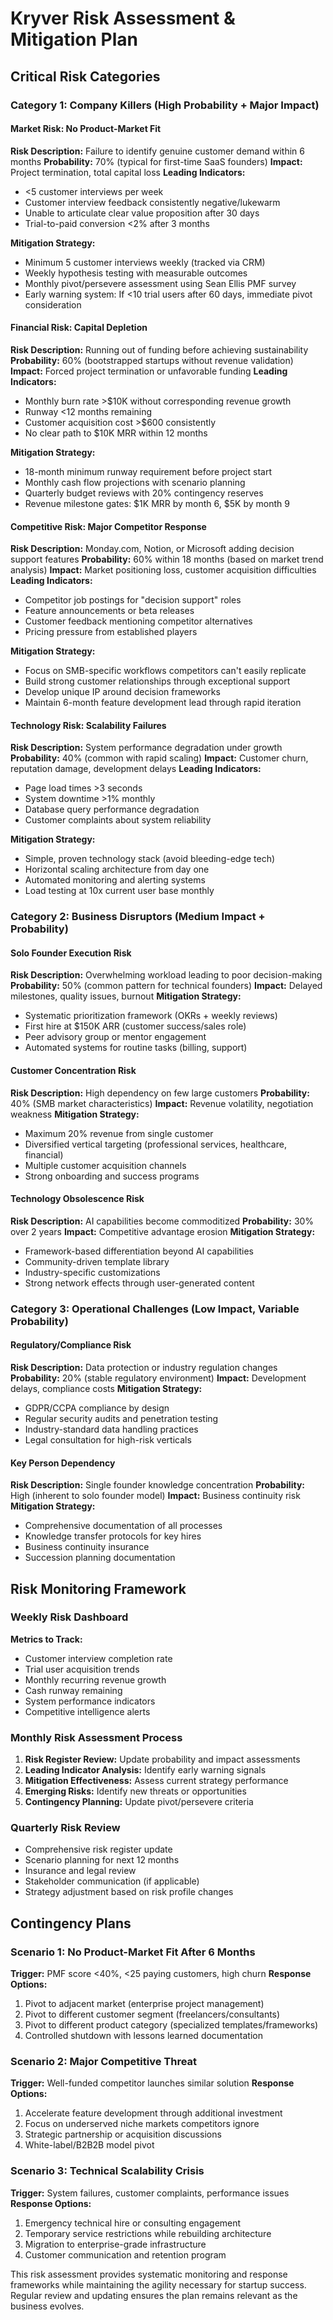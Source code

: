 # Kryver Risk Assessment & Mitigation Plan

## Critical Risk Categories

### Category 1: Company Killers (High Probability + Major Impact)

#### Market Risk: No Product-Market Fit
**Risk Description:** Failure to identify genuine customer demand within 6 months
**Probability:** 70% (typical for first-time SaaS founders)
**Impact:** Project termination, total capital loss
**Leading Indicators:**
- <5 customer interviews per week
- Customer interview feedback consistently negative/lukewarm
- Unable to articulate clear value proposition after 30 days
- Trial-to-paid conversion <2% after 3 months

**Mitigation Strategy:**
- Minimum 5 customer interviews weekly (tracked via CRM)
- Weekly hypothesis testing with measurable outcomes
- Monthly pivot/persevere assessment using Sean Ellis PMF survey
- Early warning system: If <10 trial users after 60 days, immediate pivot consideration

#### Financial Risk: Capital Depletion
**Risk Description:** Running out of funding before achieving sustainability
**Probability:** 60% (bootstrapped startups without revenue validation)
**Impact:** Forced project termination or unfavorable funding
**Leading Indicators:**
- Monthly burn rate >$10K without corresponding revenue growth
- Runway <12 months remaining
- Customer acquisition cost >$600 consistently
- No clear path to $10K MRR within 12 months

**Mitigation Strategy:**
- 18-month minimum runway requirement before project start
- Monthly cash flow projections with scenario planning
- Quarterly budget reviews with 20% contingency reserves
- Revenue milestone gates: $1K MRR by month 6, $5K by month 9

#### Competitive Risk: Major Competitor Response
**Risk Description:** Monday.com, Notion, or Microsoft adding decision support features
**Probability:** 60% within 18 months (based on market trend analysis)
**Impact:** Market positioning loss, customer acquisition difficulties
**Leading Indicators:**
- Competitor job postings for "decision support" roles
- Feature announcements or beta releases
- Customer feedback mentioning competitor alternatives
- Pricing pressure from established players

**Mitigation Strategy:**
- Focus on SMB-specific workflows competitors can't easily replicate
- Build strong customer relationships through exceptional support
- Develop unique IP around decision frameworks
- Maintain 6-month feature development lead through rapid iteration

#### Technology Risk: Scalability Failures
**Risk Description:** System performance degradation under growth
**Probability:** 40% (common with rapid scaling)
**Impact:** Customer churn, reputation damage, development delays
**Leading Indicators:**
- Page load times >3 seconds
- System downtime >1% monthly
- Database query performance degradation
- Customer complaints about system reliability

**Mitigation Strategy:**
- Simple, proven technology stack (avoid bleeding-edge tech)
- Horizontal scaling architecture from day one
- Automated monitoring and alerting systems
- Load testing at 10x current user base monthly

### Category 2: Business Disruptors (Medium Impact + Probability)

#### Solo Founder Execution Risk
**Risk Description:** Overwhelming workload leading to poor decision-making
**Probability:** 50% (common pattern for technical founders)
**Impact:** Delayed milestones, quality issues, burnout
**Mitigation Strategy:**
- Systematic prioritization framework (OKRs + weekly reviews)
- First hire at $150K ARR (customer success/sales role)
- Peer advisory group or mentor engagement
- Automated systems for routine tasks (billing, support)

#### Customer Concentration Risk
**Risk Description:** High dependency on few large customers
**Probability:** 40% (SMB market characteristics)
**Impact:** Revenue volatility, negotiation weakness
**Mitigation Strategy:**
- Maximum 20% revenue from single customer
- Diversified vertical targeting (professional services, healthcare, financial)
- Multiple customer acquisition channels
- Strong onboarding and success programs

#### Technology Obsolescence Risk
**Risk Description:** AI capabilities become commoditized
**Probability:** 30% over 2 years
**Impact:** Competitive advantage erosion
**Mitigation Strategy:**
- Framework-based differentiation beyond AI capabilities
- Community-driven template library
- Industry-specific customizations
- Strong network effects through user-generated content

### Category 3: Operational Challenges (Low Impact, Variable Probability)

#### Regulatory/Compliance Risk
**Risk Description:** Data protection or industry regulation changes
**Probability:** 20% (stable regulatory environment)
**Impact:** Development delays, compliance costs
**Mitigation Strategy:**
- GDPR/CCPA compliance by design
- Regular security audits and penetration testing
- Industry-standard data handling practices
- Legal consultation for high-risk verticals

#### Key Person Dependency
**Risk Description:** Single founder knowledge concentration
**Probability:** High (inherent to solo founder model)
**Impact:** Business continuity risk
**Mitigation Strategy:**
- Comprehensive documentation of all processes
- Knowledge transfer protocols for key hires
- Business continuity insurance
- Succession planning documentation

## Risk Monitoring Framework

### Weekly Risk Dashboard
**Metrics to Track:**
- Customer interview completion rate
- Trial user acquisition trends
- Monthly recurring revenue growth
- Cash runway remaining
- System performance indicators
- Competitive intelligence alerts

### Monthly Risk Assessment Process
1. **Risk Register Review:** Update probability and impact assessments
2. **Leading Indicator Analysis:** Identify early warning signals
3. **Mitigation Effectiveness:** Assess current strategy performance
4. **Emerging Risks:** Identify new threats or opportunities
5. **Contingency Planning:** Update pivot/persevere criteria

### Quarterly Risk Review
- Comprehensive risk register update
- Scenario planning for next 12 months
- Insurance and legal review
- Stakeholder communication (if applicable)
- Strategy adjustment based on risk profile changes

## Contingency Plans

### Scenario 1: No Product-Market Fit After 6 Months
**Trigger:** PMF score <40%, <25 paying customers, high churn
**Response Options:**
1. Pivot to adjacent market (enterprise project management)
2. Pivot to different customer segment (freelancers/consultants)
3. Pivot to different product category (specialized templates/frameworks)
4. Controlled shutdown with lessons learned documentation

### Scenario 2: Major Competitive Threat
**Trigger:** Well-funded competitor launches similar solution
**Response Options:**
1. Accelerate feature development through additional investment
2. Focus on underserved niche markets competitors ignore
3. Strategic partnership or acquisition discussions
4. White-label/B2B2B model pivot

### Scenario 3: Technical Scalability Crisis
**Trigger:** System failures, customer complaints, performance issues
**Response Options:**
1. Emergency technical hire or consulting engagement
2. Temporary service restrictions while rebuilding architecture
3. Migration to enterprise-grade infrastructure
4. Customer communication and retention program

This risk assessment provides systematic monitoring and response frameworks while maintaining the agility necessary for startup success. Regular review and updating ensures the plan remains relevant as the business evolves.
